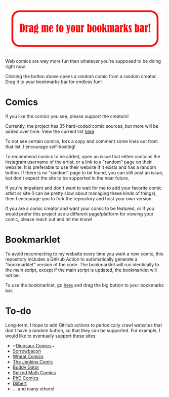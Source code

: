<div align="center">
<a href="https://jstrieb.github.io/procrastinate" target="_blank">
<img alt="Procrastinate" src="https://raw.githubusercontent.com/jstrieb/procrastinate/main/doc/button_path.svg" />
</a>
</div>

Web comics are way more fun than whatever you're supposed to be doing right
now.

Clicking the button above opens a random comic from a random creator. Drag it
to your bookmarks bar for endless fun!

# Comics

If you like the comics you see, please support the creators!

Currently, the project has 35 hard-coded comic sources, but more will be added
over time. View the current list
[here](https://github.com/jstrieb/procrastinate/blob/main/main.js#L83-114).

To not see certain comics, fork a copy and comment some lines out from that
list. I encourage self-hosting!

To recommend comics to be added, open an issue that either contains the
Instagram username of the artist, or a link to a "random" page on their
website. It is preferable to use their website if it exists and has a random
button. If there is no "random" page to be found, you can still post an issue,
but don't expect the site to be supported in the near future.

If you're impatient and don't want to wait for me to add your favorite comic
artist or site (I can be pretty slow about managing these kinds of things),
then I encourage you to fork the repository and host your own version.

If you are a comic creator and want your comic to be featured, or if you would
prefer this project use a different page/platform for viewing your comic,
please reach out and let me know!

# Bookmarklet

To avoid reconnecting to my website every time you want a new comic, this
repository includes a GitHub Action to automatically generate a "bookmarklet"
version of the code. The bookmarklet will run identically to the main script,
except if the main script is updated, the bookmarklet will not be.

To use the bookmarklet, go
[here](https://jstrieb.github.io/procrastinate/bookmarklet) and drag the big
button to your bookmarks bar.

# To-do

Long-term, I hope to add GitHub actions to periodically crawl websites that
don't have a random button, so that they can be supported. For example, I would
like to eventually support these sites:

- ~[Dinosaur Comics](https://www.qwantz.com/)~
- [Sorrowbacon](http://sorrowbacon.com)
- [Wheat Comics](http://wheatcomics.com)
- [The Jenkins Comic](https://thejenkinscomic.wordpress.com)
- [Buddy Gator](https://www.buddygator.com/)
- [Spiked Math Comics](http://spikedmath.com)
- [PhD Comics](http://spikedmath.com)
- [Dilbert](https://dilbert.com/)
- ... and many others!
